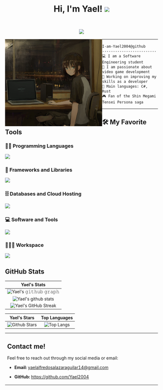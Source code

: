 <h1 align="center">
Hi, I'm Yael!
  <img src="https://media.giphy.com/media/hvRJCLFzcasrR4ia7z/giphy.gif" width="30"></h1>
 <!--<img src="https://komarev.com/ghpvc/?username=I-am-vishalmaurya&label=Profile%20Views&color=0e75b6&style=flat" align='right' alt="vishalmaurya" />-->
<br/>

<!-- Typing SVG by DenverCoder1 - https://github.com/DenverCoder1/readme-typing-svg -->
<p align="center">
  <a href="https://github.com/DenverCoder1/readme-typing-svg"><img src="https://readme-typing-svg.herokuapp.com?lines=Software+Engineering+Student;Always%20learning%20new%20things&center=true&width=380&height=45"></a>
</p>

<img align="left" src="https://github.com/I-am-vishalmaurya/I-am-vishalmaurya/blob/main/cropped_image.png" alt="Unfortunately I didn't find the author of the pic, feel to open a pull request if found" width="320" />
<hr>

```
I-am-Yael2004@github
-------------------------
💻 I am a Software Engineering student
📝 I am passionate about video game development
🔭 Working on improving my skills as a developer
🌟 Main languages: C#, Rust
🎮 Fan of the Shin Megami Tensei Persona saga
```

<hr>

  
## 🛠️ My Favorite Tools

### 👨‍💻 Programming Languages

<p>
    <img src="https://skillicons.dev/icons?i=java,cs,cpp,rust" /> 
  
### 🧰 Frameworks and Libraries

<p>
    <img src="https://skillicons.dev/icons?i=dotnet" />
</p>

### 🗄️ Databases and Cloud Hosting

<p>
    <img src="https://skillicons.dev/icons?i=mysql" />
</p>

### 💻 Software and Tools

<p>
    <img src="https://skillicons.dev/icons?i=git,vscode,visualstudio" />
</p>

### 👨🏽‍💻 Workspace
<p>
    <img src="https://skillicons.dev/icons?i=windows" />
</p>


## GitHub Stats


|                                                                     Yael's Stats                                                                     |
|:------------------------------------------------------------------------------------------------------------------------------------------------------:|
| ![Yael's 𝚐𝚒𝚝𝚑𝚞𝚋 𝚐𝚛𝚊𝚙𝚑](https://activity-graph.herokuapp.com/graph?username=Yael2004&theme=react-dark&hide_border=true&area=true) |
| ![Yael's github stats](https://github-readme-stats.vercel.app/api?username=Yael2004&show_icons=true&theme=algolia)              | 
| ![Yael's GitHub Streak](https://github-readme-streak-stats.herokuapp.com/?user=Yael2004&theme=algolia)                    | 
    

|                                                                                                      Yael's Stars                                                                                                       |                                                           Top Languages                                                           |      
|:-------------------------------------------------------------------------------------------------------------------------------------------------------------------------------------------------------------------------:|:---------------------------------------------------------------------------------------------------------------------------------:|
| ![Github Stars](https://github-readme-stats.vercel.app/api?username=Yael2004&show_icons=true&locale=en&count_private=true&hide_rank=true&custom_title=My%20GitHub%20Stats&disable_animations=true&theme=algolia) | ![Top Langs](https://github-readme-stats.vercel.app/api/top-langs/?username=Yael2004&langs_count=8&theme=algolia&layout=compact) |



<table style="border: none">
  <tr>
    <td width="50%" valign="top">

## Contact me!

Feel free to reach out through my social media or email:

- **Email:** <a href="mailto:yaelalfredosalazaraguilar14@gmail.com">yaelalfredosalazaraguilar14@gmail.com</a>  
- **GitHub:** <a href="https://github.com/Yael2004">https://github.com/Yael2004</a>  

    </td>
  </tr>
</table>


